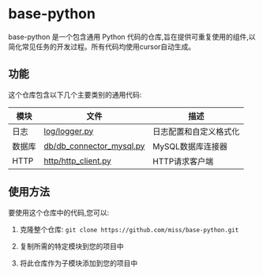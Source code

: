 # base-python

base-python 是一个包含通用 Python 代码的仓库,旨在提供可重复使用的组件,以简化常见任务的开发过程。所有代码均使用cursor自动生成。

## 功能

这个仓库包含以下几个主要类别的通用代码:

| 模块 | 文件 | 描述 |
|------|------|------|
| 日志 | [log/logger.py](log/logger.py) | 日志配置和自定义格式化 |
| 数据库 | [db/db_connector_mysql.py](db/db_connector_mysql.py) | MySQL数据库连接器 |
| HTTP | [http/http_client.py](http/http_client.py) | HTTP请求客户端 |

## 使用方法

要使用这个仓库中的代码,您可以:

1. 克隆整个仓库:   ```
   git clone https://github.com/miss/base-python.git   ```

2. 复制所需的特定模块到您的项目中

3. 将此仓库作为子模块添加到您的项目中
